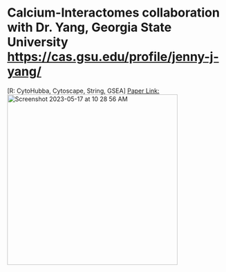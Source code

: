 # Calcium-Interactomes collaboration with Dr. Yang, Georgia State University https://cas.gsu.edu/profile/jenny-j-yang/
[R: CytoHubba, Cytoscape, String, GSEA]
[Paper Link:](https://www.nature.com/articles/s41598-021-00067-2#citeas)
<img width="394" alt="Screenshot 2023-05-17 at 10 28 56 AM" src="https://github.com/spawar2/Calcium-Interactomes/assets/25118302/88b2eb27-9afb-428c-8160-61abba774be5">
